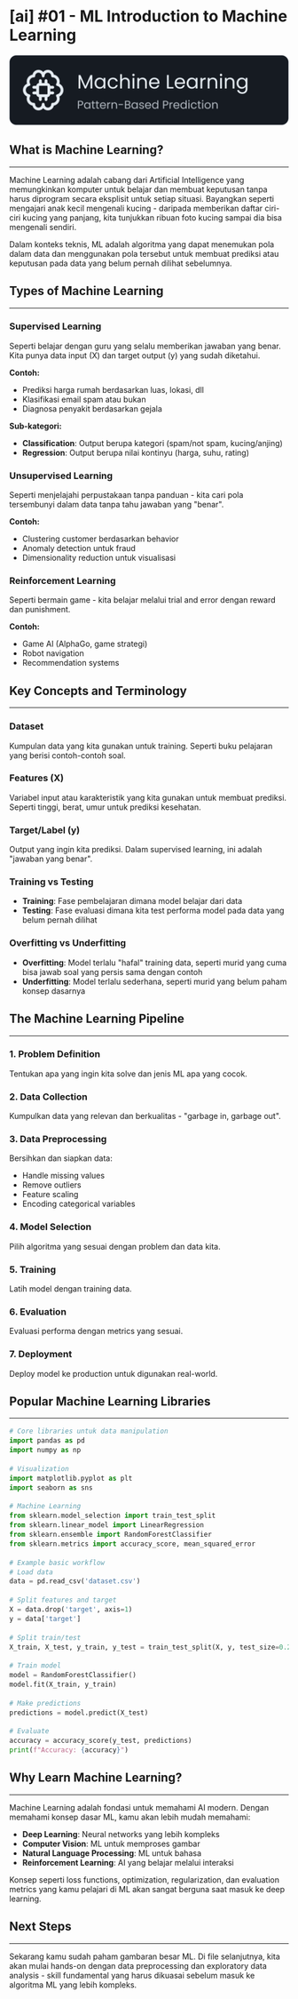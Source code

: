 # [ai] #01 - ML Introduction to Machine Learning

![ml](https://raw.githubusercontent.com/oujisan/OuVault/main/img/ml.png)

## What is Machine Learning?

---

Machine Learning adalah cabang dari Artificial Intelligence yang memungkinkan komputer untuk belajar dan membuat keputusan tanpa harus diprogram secara eksplisit untuk setiap situasi. Bayangkan seperti mengajari anak kecil mengenali kucing - daripada memberikan daftar ciri-ciri kucing yang panjang, kita tunjukkan ribuan foto kucing sampai dia bisa mengenali sendiri.

Dalam konteks teknis, ML adalah algoritma yang dapat menemukan pola dalam data dan menggunakan pola tersebut untuk membuat prediksi atau keputusan pada data yang belum pernah dilihat sebelumnya.

## Types of Machine Learning

---

### Supervised Learning

Seperti belajar dengan guru yang selalu memberikan jawaban yang benar. Kita punya data input (X) dan target output (y) yang sudah diketahui.

**Contoh:**

- Prediksi harga rumah berdasarkan luas, lokasi, dll
- Klasifikasi email spam atau bukan
- Diagnosa penyakit berdasarkan gejala

**Sub-kategori:**

- **Classification**: Output berupa kategori (spam/not spam, kucing/anjing)
- **Regression**: Output berupa nilai kontinyu (harga, suhu, rating)

### Unsupervised Learning

Seperti menjelajahi perpustakaan tanpa panduan - kita cari pola tersembunyi dalam data tanpa tahu jawaban yang "benar".

**Contoh:**

- Clustering customer berdasarkan behavior
- Anomaly detection untuk fraud
- Dimensionality reduction untuk visualisasi

### Reinforcement Learning

Seperti bermain game - kita belajar melalui trial and error dengan reward dan punishment.

**Contoh:**

- Game AI (AlphaGo, game strategi)
- Robot navigation
- Recommendation systems

## Key Concepts and Terminology

---

### Dataset

Kumpulan data yang kita gunakan untuk training. Seperti buku pelajaran yang berisi contoh-contoh soal.

### Features (X)

Variabel input atau karakteristik yang kita gunakan untuk membuat prediksi. Seperti tinggi, berat, umur untuk prediksi kesehatan.

### Target/Label (y)

Output yang ingin kita prediksi. Dalam supervised learning, ini adalah "jawaban yang benar".

### Training vs Testing

- **Training**: Fase pembelajaran dimana model belajar dari data
- **Testing**: Fase evaluasi dimana kita test performa model pada data yang belum pernah dilihat

### Overfitting vs Underfitting

- **Overfitting**: Model terlalu "hafal" training data, seperti murid yang cuma bisa jawab soal yang persis sama dengan contoh
- **Underfitting**: Model terlalu sederhana, seperti murid yang belum paham konsep dasarnya

## The Machine Learning Pipeline

---

### 1. Problem Definition

Tentukan apa yang ingin kita solve dan jenis ML apa yang cocok.

### 2. Data Collection

Kumpulkan data yang relevan dan berkualitas - "garbage in, garbage out".

### 3. Data Preprocessing

Bersihkan dan siapkan data:

- Handle missing values
- Remove outliers
- Feature scaling
- Encoding categorical variables

### 4. Model Selection

Pilih algoritma yang sesuai dengan problem dan data kita.

### 5. Training

Latih model dengan training data.

### 6. Evaluation

Evaluasi performa dengan metrics yang sesuai.

### 7. Deployment

Deploy model ke production untuk digunakan real-world.

## Popular Machine Learning Libraries

---

```python
# Core libraries untuk data manipulation
import pandas as pd
import numpy as np

# Visualization
import matplotlib.pyplot as plt
import seaborn as sns

# Machine Learning
from sklearn.model_selection import train_test_split
from sklearn.linear_model import LinearRegression
from sklearn.ensemble import RandomForestClassifier
from sklearn.metrics import accuracy_score, mean_squared_error

# Example basic workflow
# Load data
data = pd.read_csv('dataset.csv')

# Split features and target
X = data.drop('target', axis=1)
y = data['target']

# Split train/test
X_train, X_test, y_train, y_test = train_test_split(X, y, test_size=0.2, random_state=42)

# Train model
model = RandomForestClassifier()
model.fit(X_train, y_train)

# Make predictions
predictions = model.predict(X_test)

# Evaluate
accuracy = accuracy_score(y_test, predictions)
print(f"Accuracy: {accuracy}")
```

## Why Learn Machine Learning?

---

Machine Learning adalah fondasi untuk memahami AI modern. Dengan memahami konsep dasar ML, kamu akan lebih mudah memahami:

- **Deep Learning**: Neural networks yang lebih kompleks
- **Computer Vision**: ML untuk memproses gambar
- **Natural Language Processing**: ML untuk bahasa
- **Reinforcement Learning**: AI yang belajar melalui interaksi

Konsep seperti loss functions, optimization, regularization, dan evaluation metrics yang kamu pelajari di ML akan sangat berguna saat masuk ke deep learning.

## Next Steps

---

Sekarang kamu sudah paham gambaran besar ML. Di file selanjutnya, kita akan mulai hands-on dengan data preprocessing dan exploratory data analysis - skill fundamental yang harus dikuasai sebelum masuk ke algoritma ML yang lebih kompleks.